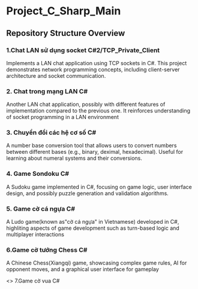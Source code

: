 <h1> Project_C_Sharp_Main </h1>
<h2> Repository Structure Overview </h2>
<h3> 1.Chat LAN sử dụng socket C#2/TCP_Private_Client </h3> 
<p> Implements a LAN chat application using TCP sockets in C#. This project demonstrates network programming concepts, including client-server architecture and socket communication. </p>
<h3> 2. Chat trong mạng LAN C# </h3>
<p> Another LAN chat application, possibly with different features of implementation compared to the previous one. It reinforces understanding of socket programming in a LAN environment </p>
<h3> 3. Chuyển đổi các hệ cơ số C# </h3>
<p> A number base conversion tool that allows users to convert numbers between different bases (e.g., binary, deximal, hexadecimal). Useful for learning about numeral systems and their conversions. </p>
<h3> 4. Game Sondoku C# </h3>
<p> A Sudoku game implemented in C#, focusing on game logic, user interface design, and possibly puzzle generation and validation algorithms. </p>
<h3> 5. Game cờ cá ngựa C# </h3>
<p> A Ludo game(known as"cờ cá ngựa" in Vietnamese) developed in C#, highliting aspects of game development such as turn-based logic and multiplayer interactions </p>
<h3> 6.Game cờ tướng Chess C# </h3>
<p> A Chinese Chess(Xiangqi) game, showcasing complex game rules, AI for opponent moves, and a graphical user interface for gameplay </p>
<> 7.Game cờ vua C#</h>
